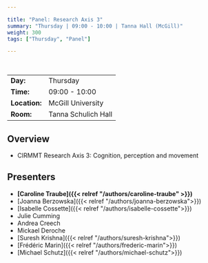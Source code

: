 ```yaml
---

title: "Panel: Research Axis 3"
summary: "Thursday | 09:00 - 10:00 | Tanna Hall (McGill)"
weight: 300
tags: ["Thursday", "Panel"]

---
```


<br>

| | |
| - | - |
| **Day:** | Thursday |
| **Time:** | 09:00 - 10:00 |
| **Location:** | McGill University |
| **Room:** | Tanna Schulich Hall |

## Overview

- CIRMMT Research Axis 3: Cognition, perception and movement

## Presenters

- **[Caroline Traube]({{< relref "/authors/caroline-traube" >}})**
- [Joanna Berzowska]({{< relref "/authors/joanna-berzowska">}})
- [Isabelle Cossette]({{< relref "/authors/isabelle-cossette">}})
- Julie Cumming
- Andrea Creech
- Mickael Deroche
- [Suresh Krishna]({{< relref "/authors/suresh-krishna">}})
- [Frédéric Marin]({{< relref "/authors/frederic-marin">}})
- [Michael Schutz]({{< relref "/authors/michael-schutz">}})
<!-- - [Elizabeth Zimmerman]({{< relref "/authors/elizabeth-zimmerman" >}}) -->